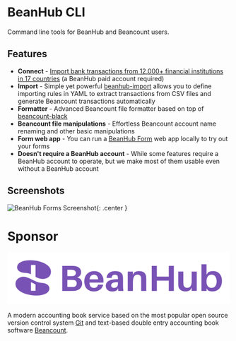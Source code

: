 # BeanHub CLI
Command line tools for BeanHub and Beancount users.

## Features

- **Connect** - [Import bank transactions from 12,000+ financial institutions in 17 countries](https://beanhub.io/blog/2024/06/24/introduction-of-beanhub-connect/) (a BeanHub paid account required)
- **Import** - Simple yet powerful [beanhub-import](https://github.com/LaunchPlatform/beanhub-import) allows you to define importing rules in YAML to extract transactions from CSV files and generate Beancount transactions automatically
- **Formatter** - Advanced Beancount file formatter based on top of [beancount-black](https://github.com/LaunchPlatform/beancount-black)
- **Beancount file manipulations** - Effortless Beancount account name renaming and other basic manipulations
- **Form web app** - You can run a [BeanHub Form](https://beanhub.io/blog/2023/07/31/automating-beancount-data-input-with-beanhub-custom-forms/) web app locally to try out your forms
- **Doesn't require a BeanHub account** - While some features require a BeanHub account to operate, but we make most of them usable even without a BeanHub account

## Screenshots

![BeanHub Forms Screenshot](/img/forms-screenshot.png){: .center }

# Sponsor

<p align="center">
  <a href="https://beanhub.io"><img src="https://github.com/LaunchPlatform/beanhub-cli/raw/master/assets/beanhub.svg?raw=true" alt="BeanHub logo" /></a>
</p>

A modern accounting book service based on the most popular open source version control system [Git](https://git-scm.com/) and text-based double entry accounting book software [Beancount](https://beancount.github.io/docs/index.html).
